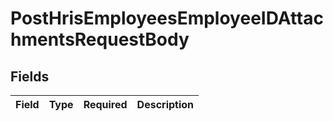 # PostHrisEmployeesEmployeeIDAttachmentsRequestBody


## Fields

| Field       | Type        | Required    | Description |
| ----------- | ----------- | ----------- | ----------- |